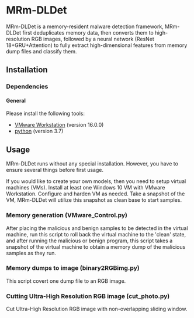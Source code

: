 # MRm-DLDet

MRm-DLDet is a memory-resident malware detection framework, MRm-DLDet first deduplicates memory data, then converts them to high-resolution RGB images, followed by a neural network (ResNet 18+GRU+Attention) to fully extract high-dimensional features from memory dump files and classify them.

## Installation

### Dependencies

#### General

Please install the following tools:

- [VMware Workstation](https://www.vmware.com/cn.html) (version 16.0.0)
- [python](https://www.python.org/) (version 3.7)

## Usage

MRm-DLDet runs without any special installation. However, you have to ensure several things before first usage.

If you would like to create your own models, then you need to setup virtual machines (VMs). Install at least one Windows 10 VM with VMware Workstation. Configure and harden VM as needed. Take a snapshot of the VM, MRm-DLDet will utilize this snapshot as clean base to start samples.

### Memory generation (VMware_Control.py)

After placing the malicious and benign samples to be detected in the virtual machine, run this script to roll back the virtual machine to the 'clean' state, and after running the malicious or benign program, this script takes a snapshot of the virtual machine to obtain a memory dump of the malicious samples as they run.

### Memory dumps to image (binary2RGBimg.py)

This script covert one dump file to an RGB image.

### Cutting Ultra-High Resolution RGB image (cut_photo.py)

Cut Ultra-High Resolution RGB image with non-overlapping sliding window.
